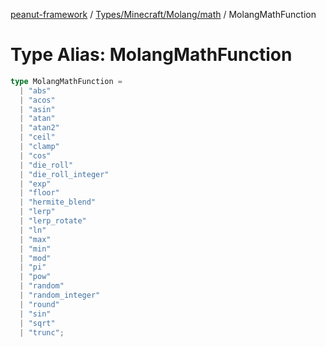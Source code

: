 [peanut-framework](../../../../../modules.md) / [Types/Minecraft/Molang/math](../index.md) / MolangMathFunction

# Type Alias: MolangMathFunction

```ts
type MolangMathFunction = 
  | "abs"
  | "acos"
  | "asin"
  | "atan"
  | "atan2"
  | "ceil"
  | "clamp"
  | "cos"
  | "die_roll"
  | "die_roll_integer"
  | "exp"
  | "floor"
  | "hermite_blend"
  | "lerp"
  | "lerp_rotate"
  | "ln"
  | "max"
  | "min"
  | "mod"
  | "pi"
  | "pow"
  | "random"
  | "random_integer"
  | "round"
  | "sin"
  | "sqrt"
  | "trunc";
```
